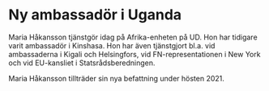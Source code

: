 # Ny ambassadör i Uganda

Maria Håkansson tjänstgör idag på Afrika-enheten på UD. Hon har tidigare varit ambassadör i Kinshasa. Hon har även tjänstgjort bl.a. vid ambassaderna i Kigali och Helsingfors, vid FN-representationen i New York och vid EU-kansliet i Statsrådsberedningen.

Maria Håkansson tillträder sin nya befattning under hösten 2021.

